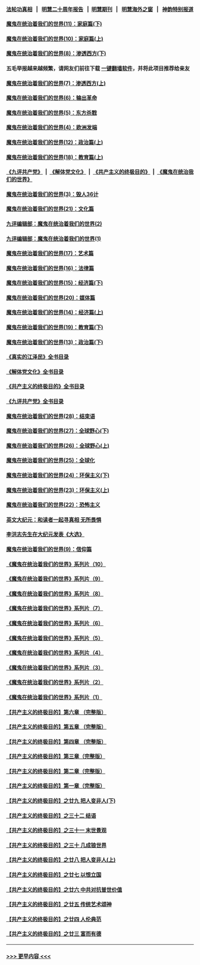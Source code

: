 #### [法轮功真相](https://github.com/gfw-breaker/truth/blob/master/README.md?t=0) &nbsp;&nbsp;|&nbsp;&nbsp; [明慧二十周年报告](https://github.com/gfw-breaker/mh-reports/blob/master/README.md?t=0) &nbsp;&nbsp;|&nbsp;&nbsp;[明慧期刊](https://github.com/gfw-breaker/mh-qikan) &nbsp;&nbsp;|&nbsp;&nbsp; [明慧海外之窗](https://github.com/gfw-breaker/mh-news/blob/master/README.md?t=0) &nbsp;&nbsp;|&nbsp;&nbsp; [神韵特别报道](https://github.com/gfw-breaker/mh-news/blob/master/shenyun.md?t=0)
#### [魔鬼在统治着我们的世界(11)：家庭篇(下)](../pages/nsc422/n10440961.md?t=01150343) 
#### [魔鬼在统治着我们的世界(10)：家庭篇(上)](../pages/nsc422/n10435448.md?t=01150343) 
#### [魔鬼在统治着我们的世界(8)：渗透西方(下)](../pages/nsc422/n10429603.md?t=01150343) 
#### 五毛举报越来越频繁，请网友们前往下载 [一键翻墙软件](https://github.com/gfw-breaker/ssr-accounts)，并将此项目推荐给亲友
#### [魔鬼在统治着我们的世界(7)：渗透西方(上)](../pages/nsc422/n10426013.md?t=01150343) 
#### [魔鬼在统治着我们的世界(6)：输出革命](../pages/nsc422/n10421536.md?t=01150343) 
#### [魔鬼在统治着我们的世界(5)：东方杀戮](../pages/nsc422/n10417707.md?t=01150343) 
#### [魔鬼在统治着我们的世界(4)：欧洲发端](../pages/nsc422/n10414890.md?t=01150343) 
#### [魔鬼在统治着我们的世界(12)：政治篇(上)](../pages/nsc422/n10444576.md?t=01150343) 
#### [魔鬼在统治着我们的世界(18)：教育篇(上)](../pages/nsc422/n10526970.md?t=01150343) 
#### [《九评共产党》](https://github.com/begood0513/9ping.md/blob/master/README.md) &nbsp;|&nbsp; [《解体党文化》](../../../../jtdwh.md/blob/master/README.md)  &nbsp;|&nbsp; [《共产主义的终极目的》](../../../../gczydzjmd.md/blob/master/README.md) &nbsp;|&nbsp; [《魔鬼在统治我们的世界》](../../../../mgztzwmdsj.md/blob/master/README.md) 
#### [魔鬼在统治着我们的世界(3)：毁人36计](../pages/nsc422/n10411583.md?t=01150343) 
#### [魔鬼在统治着我们的世界(21)：文化篇](../pages/nsc422/n10597706.md?t=01150343) 
#### [九评编辑部：魔鬼在统治着我们的世界(2)](../pages/nsc422/n10410036.md?t=01150343) 
#### [九评编辑部：魔鬼在统治着我们的世界(1)](../pages/nsc422/n10406825.md?t=01150343) 
#### [魔鬼在统治着我们的世界(17)：艺术篇](../pages/nsc422/n10499093.md?t=01150343) 
#### [魔鬼在统治着我们的世界(16)：法律篇](../pages/nsc422/n10485969.md?t=01150343) 
#### [魔鬼在统治着我们的世界(15)：经济篇(下)](../pages/nsc422/n10469975.md?t=01150343) 
#### [魔鬼在统治着我们的世界(20)：媒体篇](../pages/nsc422/n10586579.md?t=01150343) 
#### [魔鬼在统治着我们的世界(14)：经济篇(上)](../pages/nsc422/n10457370.md?t=01150343) 
#### [魔鬼在统治着我们的世界(19)：教育篇(下)](../pages/nsc422/n10564808.md?t=01150343) 
#### [魔鬼在统治着我们的世界(13)：政治篇(下)](../pages/nsc422/n10448270.md?t=01150343) 
#### [《真实的江泽民》全书目录](../pages/nsc422/n13721399.md?t=01150343) 
#### [《解体党文化》全书目录](../pages/nsc422/n13721157.md?t=01150343) 
#### [《共产主义的终极目的》全书目录](../pages/nsc422/n13721048.md?t=01150343) 
#### [《九评共产党》全书目录](../pages/nsc422/n13708085.md?t=01150343) 
#### [魔鬼在统治着我们的世界(28)：结束语](../pages/nsc422/n10936246.md?t=01150343) 
#### [魔鬼在统治着我们的世界(27)：全球野心(下)](../pages/nsc422/n10928319.md?t=01150343) 
#### [魔鬼在统治着我们的世界(26)：全球野心(上)](../pages/nsc422/n10900318.md?t=01150343) 
#### [魔鬼在统治着我们的世界(25)：全球化](../pages/nsc422/n10788205.md?t=01150343) 
#### [魔鬼在统治着我们的世界(24)：环保主义(下)](../pages/nsc422/n10695307.md?t=01150343) 
#### [魔鬼在统治着我们的世界(23)：环保主义(上)](../pages/nsc422/n10688613.md?t=01150343) 
#### [魔鬼在统治着我们的世界(22)：恐怖主义](../pages/nsc422/n10614727.md?t=01150343) 
#### [英文大纪元：和读者一起寻真相 无所畏惧](../pages/nsc422/n12542027.md?t=01150343) 
#### [李洪志先生在大纪元发表《大选》](../pages/nsc422/n12534746.md?t=01150343) 
#### [魔鬼在统治着我们的世界(9)：信仰篇](../pages/nsc422/n10432159.md?t=01150343) 
#### [《魔鬼在统治着我们的世界》系列片（10）](../pages/nsc422/n12292670.md?t=01150343) 
#### [《魔鬼在统治着我们的世界》系列片（9）](../pages/nsc422/n12290859.md?t=01150343) 
#### [《魔鬼在统治着我们的世界》系列片（8）](../pages/nsc422/n12287445.md?t=01150343) 
#### [《魔鬼在统治着我们的世界》系列片（7）](../pages/nsc422/n12283425.md?t=01150343) 
#### [《魔鬼在统治着我们的世界》系列片（6）](../pages/nsc422/n12282314.md?t=01150343) 
#### [《魔鬼在统治着我们的世界》系列片（5）](../pages/nsc422/n12281419.md?t=01150343) 
#### [《魔鬼在统治着我们的世界》系列片（4）](../pages/nsc422/n12274024.md?t=01150343) 
#### [《魔鬼在统治着我们的世界》系列片（3）](../pages/nsc422/n12271322.md?t=01150343) 
#### [《魔鬼在统治着我们的世界》系列片（2）](../pages/nsc422/n12269049.md?t=01150343) 
#### [《魔鬼在统治着我们的世界》系列片（1）](../pages/nsc422/n12267575.md?t=01150343) 
#### [【共产主义的终极目的】第六章 （完整版）](../pages/nsc422/n11428913.md?t=01150343) 
#### [【共产主义的终极目的】第五章 （完整版）](../pages/nsc422/n11428912.md?t=01150343) 
#### [【共产主义的终极目的】第四章 （完整版）](../pages/nsc422/n11428907.md?t=01150343) 
#### [【共产主义的终极目的】第三章（完整版）](../pages/nsc422/n11428848.md?t=01150343) 
#### [【共产主义的终极目的】第二章（完整版）](../pages/nsc422/n11428831.md?t=01150343) 
#### [【共产主义的终极目的】第一章（完整版）](../pages/nsc422/n11417651.md?t=01150343) 
#### [【共产主义的终极目的】之廿九 把人变非人(下)](../pages/nsc422/n11344140.md?t=01150343) 
#### [【共产主义的终极目的】之三十二 结语](../pages/nsc422/n11360535.md?t=01150343) 
#### [【共产主义的终极目的】之三十一 末世景观](../pages/nsc422/n11351129.md?t=01150343) 
#### [【共产主义的终极目的】之三十 几成狼世界](../pages/nsc422/n11348280.md?t=01150343) 
#### [【共产主义的终极目的】之廿八 把人变非人(上)](../pages/nsc422/n11340492.md?t=01150343) 
#### [【共产主义的终极目的】之廿七 以恨立国](../pages/nsc422/n11336944.md?t=01150343) 
#### [【共产主义的终极目的】之廿六 中共对抗普世价值](../pages/nsc422/n11324785.md?t=01150343) 
#### [【共产主义的终极目的】之廿五 传统艺术颂神](../pages/nsc422/n11296396.md?t=01150343) 
#### [【共产主义的终极目的】之廿四 人伦典范](../pages/nsc422/n11296397.md?t=01150343) 
#### [【共产主义的终极目的】之廿三 富而有德](../pages/nsc422/n11283598.md?t=01150343) 

----
#### [ >>> 更早内容 <<< ](../indexes/nsc422-earlier.md)
